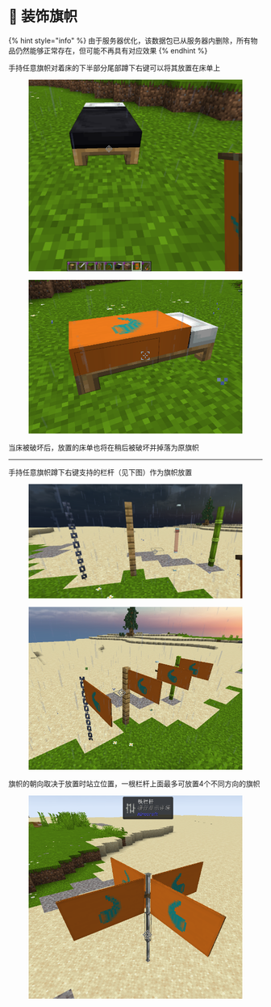 # 🚩 装饰旗帜

{% hint style="info" %}
由于服务器优化，该数据包已从服务器内删除，所有物品仍然能够正常存在，但可能不再具有对应效果
{% endhint %}

手持任意旗帜对着床的下半部分尾部蹲下右键可以将其放置在床单上

<figure><img src="../.gitbook/assets/image (18).png" alt=""><figcaption></figcaption></figure>

<figure><img src="../.gitbook/assets/image (19).png" alt=""><figcaption></figcaption></figure>

当床被破坏后，放置的床单也将在稍后被破坏并掉落为原旗帜

***

手持任意旗帜蹲下右键支持的栏杆（见下图）作为旗帜放置

<figure><img src="../.gitbook/assets/image (21).png" alt=""><figcaption></figcaption></figure>

<figure><img src="../.gitbook/assets/image (22).png" alt=""><figcaption></figcaption></figure>

旗帜的朝向取决于放置时站立位置，一根栏杆上面最多可放置4个不同方向的旗帜

<figure><img src="../.gitbook/assets/image (23).png" alt=""><figcaption></figcaption></figure>
